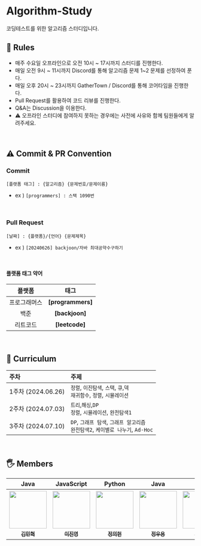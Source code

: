 # Algorithm-Study
코딩테스트를 위한 알고리즘 스터디입니다.

## 📌 Rules
- 매주 수요일 오프라인으로 오전 10시 ~ 17시까지 스터디를 진행한다.
- 매일 오전 9시 ~ 11시까지 Discord를 통해 알고리즘 문제 1~2 문제를 선정하여 푼다.
- 매일 오후 20시 ~ 23시까지 GatherTown / Discord를 통해 코어타임을 진행한다.
- Pull Request를 활용하여 코드 리뷰를 진행한다.
- Q&A는 Discussion을 이용한다.
- ⚠️ 오프라인 스터디에 참여하지 못하는 경우에는 사전에 사유와 함께 팀원들에게 알려주세요.

<br>


## ⚠️ Commit & PR Convention

### Commit 
```angular2html
[플랫폼 태그] : {알고리즘} {문제번호/문제이름}
```
- ex ) `[programmers] : 스택 1090번`

<br>

### Pull Request
```angular2html
[날짜] : {플랫폼}/{언어} {문제제목}
```
- ex ) `[20240626] backjoon/자바 최대공약수구하기`

<br>

#### 플랫폼 태그 약어
|플랫폼|        태그         |
|:---:|:-----------------:|
|프로그래머스| **[programmers]** |
|백준|    **[backjoon]**     |
|리트코드|    **[leetcode]**     |

<br>

## 📍 Curriculum
| 주차               | 주제                                                           | 
|:-----------------|:-------------------------------------------------------------|  
| 1주차 (2024.06.26) | `정렬`, `이진탐색`, `스택`, `큐`,`덱` <br> `재귀함수`, `정렬`, `시뮬레이션`       |
| 2주차 (2024.07.03) | `트리`,`해싱`,`DP`<br> `정렬`, `시뮬레이션`, `완전탐색1`                    |
| 3주차 (2024.07.10) | `DP`, `그래프 탐색`, `그래프 알고리즘`<br> `완전탐색2`, `케이별로 나누기`, `Ad-Hoc` | 

<br>

## 🖐 Members
 <table align="center">
  <tbody>
    <tr>
      <th><bold>Java</bold></th>
      <th><bold>JavaScript</bold></th>
      <th><bold>Python</bold></th>
      <th><bold>Java</bold></th>
      <th><bold>Java</bold></th>
      <th><bold>Python</bold></th>
      <th><bold>Python</bold></th>
    </tr>
    <tr>
        <th><img width="100px;" src="https://avatars.githubusercontent.com/u/130035930?s=96&v=4" alt=""/></th>
        <th><img width="100px;" src="https://avatars.githubusercontent.com/u/130944003?s=96&v=4" alt=""/></th>
        <th><img width="100px;" src="https://avatars.githubusercontent.com/u/108711488?s=96&v=4" alt=""/></th>
        <th><img width="100px;" src="https://mblogthumb-phinf.pstatic.net/MjAyMjAxMDdfODUg/MDAxNjQxNTE3MDU0NzYw.1jE3uk-RaDwOI_Q95MmGaLlIXaKJf_do17CcoeXuSj0g.7HkEZlxMvpi2u-mvA4FGbktnAKGm3-XtOZMaQ45EFTkg.JPEG.sujinpong/1fe77d00174a312c0441af397d8d88fb.jpg?type=w800" alt=""/></th>
        <th><img width="100px;" src="https://avatars.githubusercontent.com/u/113508969?v=4" alt=""/></th>
        <th><img width="100px;" src="https://avatars.githubusercontent.com/u/91861082?v=4" alt=""/></th>
        <th><img width="100px;" src="https://avatars.githubusercontent.com/u/86873281?v=4" alt=""/></th>
    </tr>
    <tr>
        <td align="center"><a href="https://github.com/koosco"><sub><b>김민혁</b></sub></a><br /></td>
        <td align="center"><a href="https://github.com/LeeJinyeong218"><sub><b>이진영</b></sub></a><br /></td>
        <td align="center"><a href="https://github.com/uiheonn"><sub><b>정의헌</b></sub></a><br /></td>
        <td align="center"><a href="https://github.com/wooyong99"><sub><b>정우용</b></sub></a><br /></td>
        <td align="center"><a href="https://github.com/lin-chae"><sub><b>김채린</b></sub></a><br /></td>
        <td align="center"><a href="https://github.com/ChoiHyebin"><sub><b>최혜빈</b></sub></a><br /></td>
        <td align="center"><a href="https://github.com/dongkyeomjang"><sub><b>장동겸</b></sub></a><br /></td>
    </tr>
  </tbody>
</table>